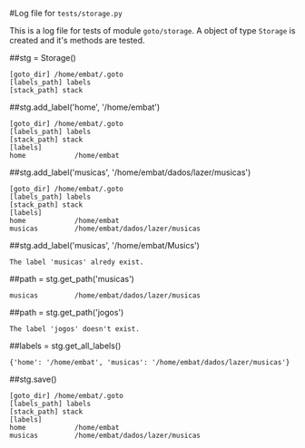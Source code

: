 #Log file for `tests/storage.py`

This is a log file for tests of module `goto/storage`. A object of type `Storage` is created and it's methods are tested.


##stg = Storage()

    [goto_dir] /home/embat/.goto
    [labels_path] labels
    [stack_path] stack


##stg.add_label('home', '/home/embat')

    [goto_dir] /home/embat/.goto
    [labels_path] labels
    [stack_path] stack
    [labels]
    home            /home/embat


##stg.add_label('musicas', '/home/embat/dados/lazer/musicas')

    [goto_dir] /home/embat/.goto
    [labels_path] labels
    [stack_path] stack
    [labels]
    home            /home/embat
    musicas         /home/embat/dados/lazer/musicas


##stg.add_label('musicas', '/home/embat/Musics')

    The label 'musicas' alredy exist.


##path = stg.get_path('musicas')

    musicas         /home/embat/dados/lazer/musicas


##path = stg.get_path('jogos')

    The label 'jogos' doesn't exist.


##labels = stg.get_all_labels()

    {'home': '/home/embat', 'musicas': '/home/embat/dados/lazer/musicas'}


##stg.save()

    [goto_dir] /home/embat/.goto
    [labels_path] labels
    [stack_path] stack
    [labels]
    home            /home/embat
    musicas         /home/embat/dados/lazer/musicas